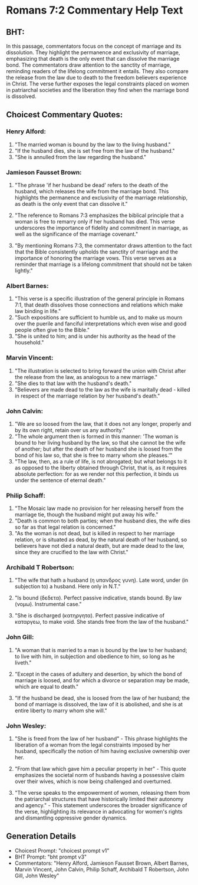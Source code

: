 # Romans 7:2 Commentary Help Text

## BHT:
In this passage, commentators focus on the concept of marriage and its dissolution. They highlight the permanence and exclusivity of marriage, emphasizing that death is the only event that can dissolve the marriage bond. The commentators draw attention to the sanctity of marriage, reminding readers of the lifelong commitment it entails. They also compare the release from the law due to death to the freedom believers experience in Christ. The verse further exposes the legal constraints placed on women in patriarchal societies and the liberation they find when the marriage bond is dissolved.

## Choicest Commentary Quotes:
### Henry Alford:
1. "The married woman is bound by the law to the living husband."
2. "If the husband dies, she is set free from the law of the husband."
3. "She is annulled from the law regarding the husband."

### Jamieson Fausset Brown:
1. "The phrase 'if her husband be dead' refers to the death of the husband, which releases the wife from the marriage bond. This highlights the permanence and exclusivity of the marriage relationship, as death is the only event that can dissolve it."

2. "The reference to Romans 7:3 emphasizes the biblical principle that a woman is free to remarry only if her husband has died. This verse underscores the importance of fidelity and commitment in marriage, as well as the significance of the marriage covenant."

3. "By mentioning Romans 7:3, the commentator draws attention to the fact that the Bible consistently upholds the sanctity of marriage and the importance of honoring the marriage vows. This verse serves as a reminder that marriage is a lifelong commitment that should not be taken lightly."

### Albert Barnes:
1. "This verse is a specific illustration of the general principle in Romans 7:1, that death dissolves those connections and relations which make law binding in life."
2. "Such expositions are sufficient to humble us, and to make us mourn over the puerile and fanciful interpretations which even wise and good people often give to the Bible."
3. "She is united to him; and is under his authority as the head of the household."

### Marvin Vincent:
1. "The illustration is selected to bring forward the union with Christ after the release from the law, as analogous to a new marriage."
2. "She dies to that law with the husband's death."
3. "Believers are made dead to the law as the wife is maritally dead - killed in respect of the marriage relation by her husband's death."

### John Calvin:
1. "We are so loosed from the law, that it does not any longer, properly and by its own right, retain over us any authority."
2. "The whole argument then is formed in this manner: 'The woman is bound to her living husband by the law, so that she cannot be the wife of another; but after the death of her husband she is loosed from the bond of his law so, that she is free to marry whom she pleases.'"
3. "The law, then, as a rule of life, is not abrogated; but what belongs to it as opposed to the liberty obtained through Christ, that is, as it requires absolute perfection: for as we render not this perfection, it binds us under the sentence of eternal death."

### Philip Schaff:
1. "The Mosaic law made no provision for her releasing herself from the marriage tie, though the husband might put away his wife."
2. "Death is common to both parties; when the husband dies, the wife dies so far as that legal relation is concerned."
3. "As the woman is not dead, but is killed in respect to her marriage relation, or is situated as dead, by the natural death of her husband, so believers have not died a natural death, but are made dead to the law, since they are crucified to the law with Christ."

### Archibald T Robertson:
1. "The wife that hath a husband (η υπανδρος γυνη). Late word, under (in subjection to) a husband. Here only in N.T."

2. "Is bound (δεδετα). Perfect passive indicative, stands bound. By law (νομω). Instrumental case."

3. "She is discharged (κατηργητα). Perfect passive indicative of καταργεω, to make void. She stands free from the law of the husband."

### John Gill:
1. "A woman that is married to a man is bound by the law to her husband; to live with him, in subjection and obedience to him, so long as he liveth." 

2. "Except in the cases of adultery and desertion, by which the bond of marriage is loosed, and for which a divorce or separation may be made, which are equal to death."

3. "If the husband be dead, she is loosed from the law of her husband; the bond of marriage is dissolved, the law of it is abolished, and she is at entire liberty to marry whom she will."

### John Wesley:
1. "She is freed from the law of her husband" - This phrase highlights the liberation of a woman from the legal constraints imposed by her husband, specifically the notion of him having exclusive ownership over her. 

2. "From that law which gave him a peculiar property in her" - This quote emphasizes the societal norm of husbands having a possessive claim over their wives, which is now being challenged and overturned. 

3. "The verse speaks to the empowerment of women, releasing them from the patriarchal structures that have historically limited their autonomy and agency." - This statement underscores the broader significance of the verse, highlighting its relevance in advocating for women's rights and dismantling oppressive gender dynamics.


## Generation Details
- Choicest Prompt: "choicest prompt v1"
- BHT Prompt: "bht prompt v3"
- Commentators: "Henry Alford, Jamieson Fausset Brown, Albert Barnes, Marvin Vincent, John Calvin, Philip Schaff, Archibald T Robertson, John Gill, John Wesley"
